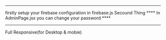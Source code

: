 ********************************
firstly setup your firebase configuration in firebase.js
Secound Thing **** In AdminPage.jsx you can change your password ****
*******************************
Full Responsive(for Desktop & mobie)

